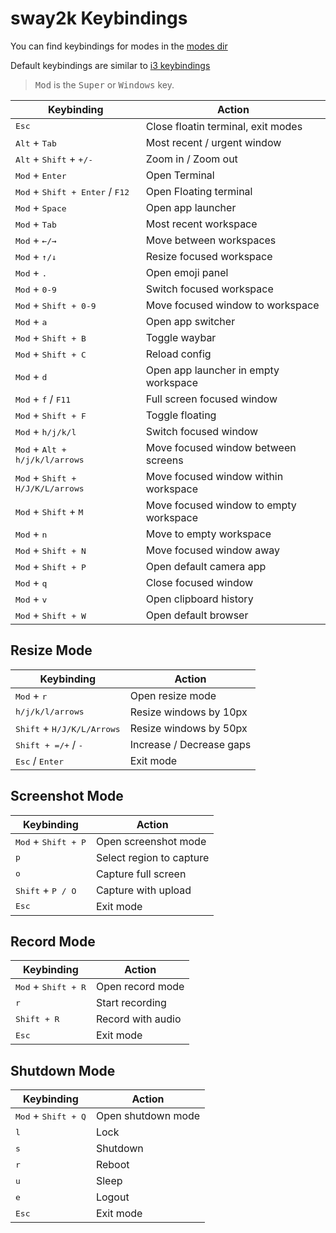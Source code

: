 # sway2k Keybindings

You can find keybindings for modes in the [modes dir](config.d/modes/)

Default keybindings are similar to [i3 keybindings](https://i3wm.org/docs/userguide.html#_default_keybindings)

> <kbd>Mod</kbd> is the <kbd>Super</kbd> or <kbd>Windows</kbd> key.

| Keybinding                                                 | Action                                 |
| ---------------------------------------------------------- | -------------------------------------- |
| <kbd>Esc</kbd>                                             | Close floatin terminal, exit modes     |
| <kbd>Alt</kbd> + <kbd>Tab</kbd>                            | Most recent / urgent window            |
| <kbd>Alt</kbd> + <kbd>Shift</kbd> + <kbd>+/-</kbd>         | Zoom in / Zoom out                     |
| <kbd>Mod</kbd> + <kbd>Enter</kbd>                          | Open Terminal                          |
| <kbd>Mod</kbd> + <kbd>Shift + Enter</kbd> / <kbd>F12</kbd> | Open Floating terminal                 |
| <kbd>Mod</kbd> + <kbd>Space</kbd>                          | Open app launcher                      |
| <kbd>Mod</kbd> + <kbd>Tab</kbd>                            | Most recent workspace                  |
| <kbd>Mod</kbd> + <kbd>&#8592;/&#8594;</kbd>                | Move between workspaces                |
| <kbd>Mod</kbd> + <kbd>&#8593;/&#8595;</kbd>                | Resize focused workspace               |
| <kbd>Mod</kbd> + <kbd>.</kbd>                              | Open emoji panel                       |
| <kbd>Mod</kbd> + <kbd>0-9</kbd>                            | Switch focused workspace               |
| <kbd>Mod</kbd> + <kbd>Shift + 0-9</kbd>                    | Move focused window to workspace       |
| <kbd>Mod</kbd> + <kbd>a</kbd>                              | Open app switcher                      |
| <kbd>Mod</kbd> + <kbd>Shift + B</kbd>                      | Toggle waybar                          |
| <kbd>Mod</kbd> + <kbd>Shift + C</kbd>                      | Reload config                          |
| <kbd>Mod</kbd> + <kbd>d</kbd>                              | Open app launcher in empty workspace   |
| <kbd>Mod</kbd> + <kbd>f</kbd> / <kbd>F11</kbd>             | Full screen focused window             |
| <kbd>Mod</kbd> + <kbd>Shift + F</kbd>                      | Toggle floating                        |
| <kbd>Mod</kbd> + <kbd>h/j/k/l</kbd>                        | Switch focused window                  |
| <kbd>Mod</kbd> + <kbd>Alt + h/j/k/l/arrows</kbd>           | Move focused window between screens    |
| <kbd>Mod</kbd> + <kbd>Shift + H/J/K/L/arrows</kbd>         | Move focused window within workspace   |
| <kbd>Mod</kbd> + <kbd>Shift</kbd> + <kbd>M</kbd>           | Move focused window to empty workspace |
| <kbd>Mod</kbd> + <kbd>n</kbd>                              | Move to empty workspace                |
| <kbd>Mod</kbd> + <kbd>Shift + N</kbd>                      | Move focused window away               |
| <kbd>Mod</kbd> + <kbd>Shift + P</kbd>                      | Open default camera app                |
| <kbd>Mod</kbd> + <kbd>q</kbd>                              | Close focused window                   |
| <kbd>Mod</kbd> + <kbd>v</kbd>                              | Open clipboard history                 |
| <kbd>Mod</kbd> + <kbd>Shift + W</kbd>                      | Open default browser                   |

## Resize Mode

| Keybinding                                   | Action                   |
| -------------------------------------------- | ------------------------ |
| <kbd>Mod</kbd> + <kbd>r</kbd>                | Open resize mode         |
| <kbd>h/j/k/l/arrows</kbd>                    | Resize windows by 10px   |
| <kbd>Shift</kbd> + <kbd>H/J/K/L/Arrows</kbd> | Resize windows by 50px   |
| <kbd>Shift + =/+</kbd> / <kbd>-</kbd>        | Increase / Decrease gaps |
| <kbd>Esc</kbd> / <kbd>Enter</kbd>            | Exit mode                |

## Screenshot Mode

| Keybinding                            | Action                   |
| ------------------------------------- | ------------------------ |
| <kbd>Mod</kbd> + <kbd>Shift + P</kbd> | Open screenshot mode     |
| <kbd>p</kbd>                          | Select region to capture |
| <kbd>o</kbd>                          | Capture full screen      |
| <kbd>Shift</kbd> + <kbd>P / O</kbd>   | Capture with upload      |
| <kbd>Esc</kbd>                        | Exit mode                |

## Record Mode

| Keybinding                            | Action            |
| ------------------------------------- | ----------------- |
| <kbd>Mod</kbd> + <kbd>Shift + R</kbd> | Open record mode  |
| <kbd>r</kbd>                          | Start recording   |
| <kbd>Shift + R</kbd>                  | Record with audio |
| <kbd>Esc</kbd>                        | Exit mode         |

## Shutdown Mode

| Keybinding                            | Action             |
| ------------------------------------- | ------------------ |
| <kbd>Mod</kbd> + <kbd>Shift + Q</kbd> | Open shutdown mode |
| <kbd>l</kbd>                          | Lock               |
| <kbd>s</kbd>                          | Shutdown           |
| <kbd>r</kbd>                          | Reboot             |
| <kbd>u</kbd>                          | Sleep              |
| <kbd>e</kbd>                          | Logout             |
| <kbd>Esc</kbd>                        | Exit mode          |
